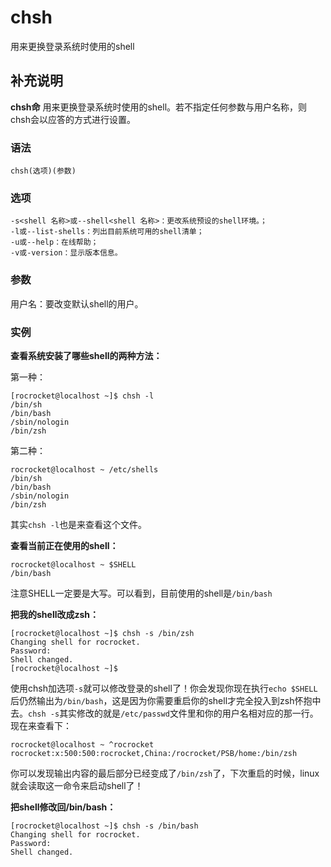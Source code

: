 chsh
===

用来更换登录系统时使用的shell

## 补充说明

**chsh命** 用来更换登录系统时使用的shell。若不指定任何参数与用户名称，则chsh会以应答的方式进行设置。

### 语法  

```
chsh(选项)(参数)
```

### 选项  

```
-s<shell 名称>或--shell<shell 名称>：更改系统预设的shell环境。；
-l或--list-shells：列出目前系统可用的shell清单；
-u或--help：在线帮助；
-v或-version：显示版本信息。
```

### 参数  

用户名：要改变默认shell的用户。

### 实例  

**查看系统安装了哪些shell的两种方法：**

第一种：

```
[rocrocket@localhost ~]$ chsh -l
/bin/sh
/bin/bash
/sbin/nologin
/bin/zsh
```

第二种：

```
rocrocket@localhost ~ /etc/shells
/bin/sh
/bin/bash
/sbin/nologin
/bin/zsh
```

其实`chsh -l`也是来查看这个文件。

**查看当前正在使用的shell：**

```
rocrocket@localhost ~ $SHELL
/bin/bash
```

注意SHELL一定要是大写。可以看到，目前使用的shell是`/bin/bash`

**把我的shell改成zsh：**

```
[rocrocket@localhost ~]$ chsh -s /bin/zsh
Changing shell for rocrocket.
Password:
Shell changed.
[rocrocket@localhost ~]$
```

使用chsh加选项`-s`就可以修改登录的shell了！你会发现你现在执行`echo $SHELL`后仍然输出为`/bin/bash`，这是因为你需要重启你的shell才完全投入到zsh怀抱中去。`chsh -s`其实修改的就是`/etc/passwd`文件里和你的用户名相对应的那一行。现在来查看下：

```
rocrocket@localhost ~ ^rocrocket
rocrocket:x:500:500:rocrocket,China:/rocrocket/PSB/home:/bin/zsh
```

你可以发现输出内容的最后部分已经变成了`/bin/zsh`了，下次重启的时候，linux就会读取这一命令来启动shell了！

**把shell修改回/bin/bash：**

```
[rocrocket@localhost ~]$ chsh -s /bin/bash
Changing shell for rocrocket.
Password:
Shell changed.
```